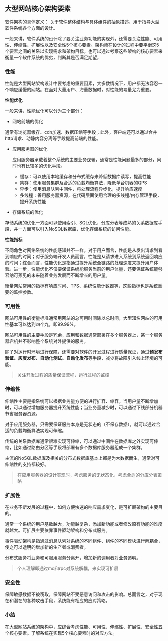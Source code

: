 ## 大型网站核心架构要素

软件架构的具体定义： 关于软件整体结构与具体组件的抽象描述，用于指导大型软件系统各个方面的设计。

一般来讲，软件系统的设计除了要关注业务功能的实现外，还需要关注性能、可用性、伸缩性、扩展性以及安全性5个核心要素。架构师在设计的过程中要平衡这5个要素之间的关系以实现需求和架构目标。也可以通过考察这些架构的核心要素来衡量一个软件系统的优劣，判断其是否满足期望，

### 性能

性能是大型网站架构设计中要考虑的重要因素，大多数情况下，用户都无法容忍一个响应缓慢的网站。在面对大量用户、海量数据时，对性能的考量尤为重要。

**性能优化**

一般来讲，性能优化可以分为三个部分：

* 网站前端的优化

通常有浏览器缓存、cdn加速、数据压缩等手段；此外，客户端还可以通过合并http请求、动静内容分离等手段提高前端的性能。

* 应用服务器的优化

	应用服务器承载着整个系统的主要业务逻辑，通常是性能问题最多的部分，同时也有比较多的优化手段。
	* 缓存：可以使用本地缓存和分布式缓存来降低数据库读写，提高性能
	* 集群：使用服务集群及合适的负载均衡算法，降低单台机器的QPS
	* 异步：使用消息队列中间件，将处理流程异步化，提升响应速度
	* 多线程：善用服务器资源，在代码层面使用合理的多线程/内存管理手段，提升系统性能
	
* 存储系统的优化

存储系统的优化一方面可以使用索引、SQL优化、分库分表等成熟的关系数据库手段，并一方面可以引入NoSQL数据库，优化存储系统的访问性能。

**性能指标**

不同角色对网络系统的性能感知并不一样。对于用户而言，性能是从发出请求到看到响应的时间；对于服务端开发人员而言，性能是从请求进入系统到系统返回响应的时间；综合而言，性能优化是指通过提升系统全链路的处理速度来提升用户体验。进一步，性能优化不仅要保证系统能服务当前的用户体量，还要保证系统能够容纳可预见的未来随着业务发展而不断增长的用户量。

衡量网站常用的指标有响应时间、TPS、系统性能计数器等，这些指标也是系统重要的监控参数。

### 可用性

网站可用性的衡量标准通常用网站的总可用时间除以总时间，大型知名网站的可用性基本可以达到四个九，即99.99%。

网站可用性的主要手段是冗余，应用和数据通常部署在多个服务器上，某一个服务器宕机并不影响整个系统对外提供的服务。

除了对运行时环境进行保障，还需要对软件的开发过程进行质量保证，通过<b>预发布验证、灰度发布、自动化测试、自动化发布</b>等手段，减少将故障引入线上环境的可能。

> 关注开发过程的质量保证流程，运行过程的监控

### 伸缩性

伸缩性主要是指系统可以根据业务量方便的进行扩容、缩容。当用户量不断增加时，可以通过增加服务器提升系统性能；当业务量减少时，可以通过下线部分机器节省服务器资源。

对于应用服务器，只需要保证服务本身是无状态的（不保存数据），就可以通过合适的负载均衡算法实现可伸缩。

传统的关系数据库通常很难实现可伸缩，可以通过中间件在数据库之外实现可伸缩，比如通过路由分区等手段将部署有多个数据库服务器组成一个集群。

主流的NoSQL数据库及相关的分布式数据库基本上都是为大数据而生，通常对可伸缩性的支持都较好。

> 在应用服务器的设计实现时，考虑服务的无状态化，考虑合适的分库分表策略

### 扩展性

在业务不断发展的过程中，如何方便快速的响应需求变化，是可扩展架构的主要目的。

通常一个系统的用户基数越大，功能越复杂，添加新功能或者修改原有功能的难度就越大。可扩展主要依靠事件驱动架构和分布式服务。

事件驱动架构是指通过消息队列对系统的不同组件、组件的不同模块进行解耦合，使之可以透明的增加新的生产者或消费者。

分布式服务将业务和可服用服务分离开，增加新的调用者对业务透明。

>个人理解即通过mq和rpc对系统解耦，来实现可扩展

### 安全性

保障敏感数据不被窃取，保障网站不受恶意访问和攻击的影响。总而言之，对于现在和潜在的各种攻击手段，系统能有相应的应对策略。


### 小结

在大型网站系统的架构中，应综合考虑性能、可用性、伸缩性、扩展性、安全性五个核心要素。了解系统在实现5个核心要素时的对应方法。
